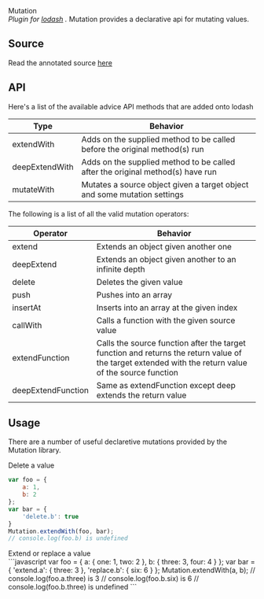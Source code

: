 <div class="project-header">
<div class="project-name">Mutation</div>
<div class="intro">
<i>Plugin for <a href="https://lodash.com/" target="_blank">lodash</a> .</i>
Mutation provides a declarative api for mutating values.
</div></div>

## Source ##

Read the annotated source <a href="mutation.js.html" target="_blank">here</a>

<div class="clear"></div>
<div class="spacer"></div>

## API ##

Here's a list of the available advice API methods that are added onto lodash

| Type      |  Behavior  |
| ------------ | ------------------------------------------------------------------------------------------- |
| extendWith    | Adds on the supplied method to be called before the original method(s) run |
| deepExtendWith       |  Adds on the supplied method to be called after the original method(s) have run |
| mutateWith   | Mutates a source object given a target object and some mutation settings |

The following is a list of all the valid mutation operators:

| Operator      |  Behavior  |
| ------------ | ------------------------------------------------------------------------------------------- |
| extend    | Extends an object given another one |
| deepExtend       |  Extends an object given another to an infinite depth |
| delete   | Deletes the given value |
| push   | Pushes into an array |
| insertAt   | Inserts into an array at the given index |
| callWith   | Calls a function with the given source value |
| extendFunction   | Calls the source function after the target function and returns the return value of the target extended with the return value of the source function |
| deepExtendFunction   | Same as extendFunction except deep extends the return value |

## Usage ##

There are a number of useful declaretive mutations provided by the Mutation library.

<div class="left">
	Delete a value
</div>

```javascript
var foo = {
	a: 1,
	b: 2
};
var bar = {
	'delete.b': true
}
Mutation.extendWith(foo, bar);
// console.log(foo.b) is undefined
```
<div class="left">
	Extend or replace a value
</div>
```javascript
var foo = {
	a: {
		one: 1,
		two: 2
	},
	b: {
		three: 3,
		four: 4
	}
};
var bar = {
	'extend.a': {
		three: 3
	},
	'replace.b': {
		six: 6
	}
};
Mutation.extendWith(a, b);
// console.log(foo.a.three) is 3
// console.log(foo.b.six) is 6
// console.log(foo.b.three) is undefined
```